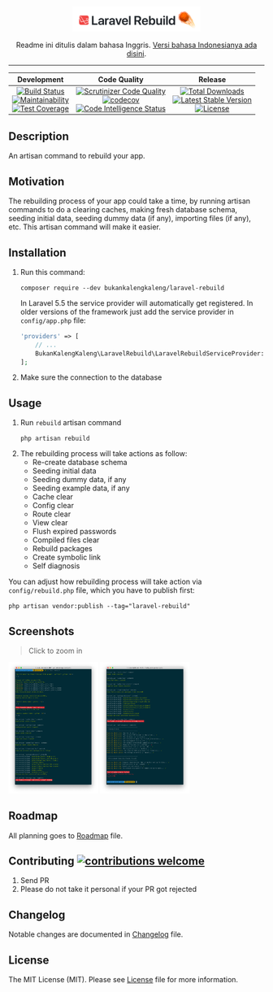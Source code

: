 <p align="center"><img src="screenshots/logo.png" width="50%"></p>

<p align="center">Readme ini ditulis dalam bahasa Inggris. <a href="https://github.com/bukankalengkaleng/laravel-rebuild/blob/master/README.md">Versi bahasa Indonesianya ada disini</a>.</p>

---

| Development | Code Quality | Release | 
| :---------: | :----------: | :-----: |
| [![Build Status](https://travis-ci.org/bukankalengkaleng/laravel-rebuild.svg?branch=master)](https://travis-ci.org/bukankalengkaleng/laravel-rebuild) <br> [![Maintainability](https://api.codeclimate.com/v1/badges/54cf95d1014227c6e4c0/maintainability)](https://codeclimate.com/github/bukankalengkaleng/laravel-rebuild/maintainability) <br> [![Test Coverage](https://api.codeclimate.com/v1/badges/54cf95d1014227c6e4c0/test_coverage)](https://codeclimate.com/github/bukankalengkaleng/laravel-rebuild/test_coverage) | [![Scrutinizer Code Quality](https://scrutinizer-ci.com/g/bukankalengkaleng/laravel-rebuild/badges/quality-score.png?b=master)](https://scrutinizer-ci.com/g/bukankalengkaleng/laravel-rebuild/?branch=master) <br> [![codecov](https://codecov.io/gh/bukankalengkaleng/laravel-rebuild/branch/master/graph/badge.svg)](https://codecov.io/gh/bukankalengkaleng/laravel-rebuild) <br> [![Code Intelligence Status](https://scrutinizer-ci.com/g/bukankalengkaleng/laravel-rebuild/badges/code-intelligence.svg?b=master)](https://scrutinizer-ci.com/code-intelligence) | [![Total Downloads](https://poser.pugx.org/bukankalengkaleng/laravel-rebuild/downloads)](https://packagist.org/packages/bukankalengkaleng/laravel-rebuild) <br> [![Latest Stable Version](https://poser.pugx.org/bukankalengkaleng/laravel-rebuild/v/stable)](https://packagist.org/packages/bukankalengkaleng/laravel-rebuild) <br> [![License](https://poser.pugx.org/bukankalengkaleng/laravel-rebuild/license)](https://packagist.org/packages/bukankalengkaleng/laravel-rebuild) |

## Description

An artisan command to rebuild your app.

## Motivation

The rebuilding process of your app could take a time, by running artisan commands to do a clearing caches, making fresh database schema, seeding initial data, seeding dummy data (if any), importing files (if any), etc. This artisan command will make it easier.

## Installation

1. Run this command:
    ```
    composer require --dev bukankalengkaleng/laravel-rebuild
    ```

    In Laravel 5.5 the service provider will automatically get registered. In older versions of the framework just add the service provider in `config/app.php` file:

    ```php
    'providers' => [
        // ...
        BukanKalengKaleng\LaravelRebuild\LaravelRebuildServiceProvider::class,
    ];
    ```
1. Make sure the connection to the database

## Usage

1. Run `rebuild` artisan command
    ```
    php artisan rebuild
    ```
1. The rebuilding process will take actions as follow:
    - Re-create database schema
    - Seeding initial data
    - Seeding dummy data, if any
    - Seeding example data, if any
    - Cache clear
    - Config clear
    - Route clear
    - View clear
    - Flush expired passwords
    - Compiled files clear
    - Rebuild packages
    - Create symbolic link
    - Self diagnosis

You can adjust how rebuilding process will take action via `config/rebuild.php` file, which you have to publish first:

```
php artisan vendor:publish --tag="laravel-rebuild"
```

## Screenshots

> Click to zoom in

<img src="screenshots/01.png" width="35%">
<img src="screenshots/02.png" width="35%">

## Roadmap

All planning goes to [Roadmap](https://github.com/bukankalengkaleng/laravel-rebuild/blob/master/ROADMAP.md) file.

## Contributing [![contributions welcome](https://img.shields.io/badge/contributions-welcome-brightgreen.svg?style=flat)](https://github.com/bukankalengkaleng/laravel-rebuild/issues)

1. Send PR
1. Please do not take it personal if your PR got rejected

## Changelog

Notable changes are documented in [Changelog](https://github.com/bukankalengkaleng/laravel-rebuild/blob/master/CHANGELOG.md) file.

## License

The MIT License (MIT). Please see [License](https://github.com/bukankalengkaleng/laravel-rebuild/blob/master/LICENSE.md) file for more information.
